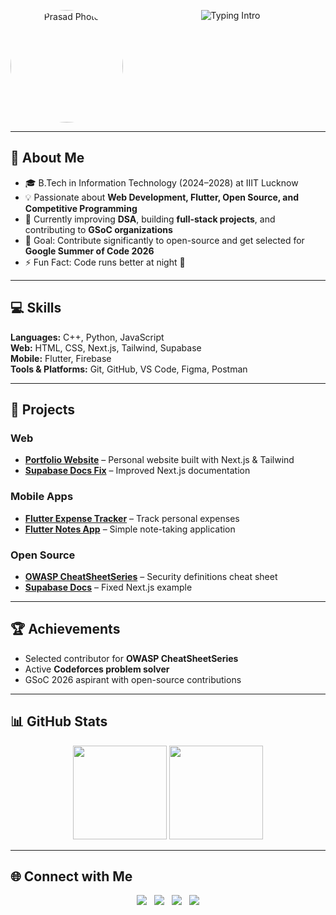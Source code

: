 <p align="center">
  <img src="https://github.com/Prasad-JB/Prasad-JB/blob/main/i.jpg" alt="Prasad Photo" width="180" style="border-radius:50%; margin-right:20px; float:left;"/>
  <img src="https://readme-typing-svg.herokuapp.com?font=Fira+Code&size=25&pause=1000&color=00FF00&width=500&lines=Hi,+I'm+Prasad+J+B;Open+Source+Contributor;Web+&+Flutter+Developer;GSoC+2026+Aspirant" alt="Typing Intro"/>
</p>

<br clear="both"/>

---

## 🌱 About Me
- 🎓 B.Tech in Information Technology (2024–2028) at IIIT Lucknow  
- 💡 Passionate about **Web Development, Flutter, Open Source, and Competitive Programming**  
- 🌱 Currently improving **DSA**, building **full-stack projects**, and contributing to **GSoC organizations**  
- 🎯 Goal: Contribute significantly to open-source and get selected for **Google Summer of Code 2026**  
- ⚡ Fun Fact: Code runs better at night 🌙  

---

## 💻 Skills
**Languages:** C++, Python, JavaScript  
**Web:** HTML, CSS, Next.js, Tailwind, Supabase  
**Mobile:** Flutter, Firebase  
**Tools & Platforms:** Git, GitHub, VS Code, Figma, Postman  

---

## 🚀 Projects

### Web
- **[Portfolio Website](https://github.com/Prasad-JB/portfolio)** – Personal website built with Next.js & Tailwind  
- **[Supabase Docs Fix](https://github.com/Prasad-JB/supabase-docs-fix)** – Improved Next.js documentation  

### Mobile Apps
- **[Flutter Expense Tracker](https://github.com/Prasad-JB/flutter-expense-tracker)** – Track personal expenses  
- **[Flutter Notes App](https://github.com/Prasad-JB/flutter-notes-app)** – Simple note-taking application  

### Open Source
- **[OWASP CheatSheetSeries](https://github.com/OWASP/CheatSheetSeries/pull/3240)** – Security definitions cheat sheet  
- **[Supabase Docs](https://github.com/supabase/supabase/pull/82218)** – Fixed Next.js example  

---

## 🏆 Achievements
- Selected contributor for **OWASP CheatSheetSeries**  
- Active **Codeforces problem solver**  
- GSoC 2026 aspirant with open-source contributions  

---

## 📊 GitHub Stats
<p align="center">
  <img src="https://github-readme-stats.vercel.app/api?username=Prasad-JB&show_icons=true&theme=tokyonight" height="150"/>
  <img src="https://github-readme-streak-stats.herokuapp.com/?user=Prasad-JB&theme=tokyonight" height="150"/>
</p>

---

## 🌐 Connect with Me
<p align="center">
  <a href="https://www.linkedin.com/in/prasad-jb-a67416339"><img src="https://img.shields.io/badge/LinkedIn-0A66C2?style=flat&logo=linkedin&logoColor=white"/></a> &nbsp;
  <a href="https://github.com/Prasad-JB"><img src="https://img.shields.io/badge/GitHub-181717?style=flat&logo=github&logoColor=white"/></a> &nbsp;
  <a href="mailto:prasadjb24@gmail.com"><img src="https://img.shields.io/badge/Email-D14836?style=flat&logo=gmail&logoColor=white"/></a> &nbsp;
  <a href="tel:+918050300545"><img src="https://img.shields.io/badge/Phone-8050300545-green?style=flat&logo=phone"/></a>
</p>
